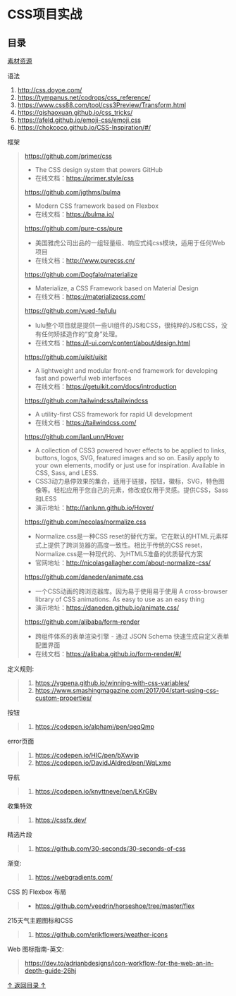 CSS项目实战
===================================
## 目录

[素材资源](https://sandunppt.com/ "ppt，图片，字体，插件，还有一些在线办公的一些工具箱等等")

语法
1. http://css.doyoe.com/
2. https://tympanus.net/codrops/css_reference/
3. https://www.css88.com/tool/css3Preview/Transform.html
4. https://qishaoxuan.github.io/css_tricks/
5. https://afeld.github.io/emoji-css/emoji.css
6. https://chokcoco.github.io/CSS-Inspiration/#/

框架
> https://github.com/primer/css
> * The CSS design system that powers GitHub 
> * 在线文档：https://primer.style/css
>
> https://github.com/jgthms/bulma
> * Modern CSS framework based on Flexbox
> * 在线文档：https://bulma.io/
>
> https://github.com/pure-css/pure 
> * 美国雅虎公司出品的一组轻量级、响应式纯css模块，适用于任何Web项目
> * 在线文档：http://www.purecss.cn/
>
> https://github.com/Dogfalo/materialize
> * Materialize, a CSS Framework based on Material Design
> * 在线文档：https://materializecss.com/
>
> https://github.com/yued-fe/lulu
> * lulu整个项目就是提供一些UI组件的JS和CSS，很纯粹的JS和CSS，没有任何矫揉造作的“变身”处理。
> * 在线文档：https://l-ui.com/content/about/design.html
>
> https://github.com/uikit/uikit
> * A lightweight and modular front-end framework for developing fast and powerful web interfaces 
> * 在线文档：https://getuikit.com/docs/introduction
>
> https://github.com/tailwindcss/tailwindcss
> * A utility-first CSS framework for rapid UI development
> * 在线文档：https://tailwindcss.com/
>
>  https://github.com/IanLunn/Hover
> * A collection of CSS3 powered hover effects to be applied to links, buttons, logos, SVG, featured images and so on. Easily apply to your own elements, modify or just use for inspiration. Available in CSS, Sass, and LESS.
> * CSS3动力悬停效果的集合，适用于链接，按钮，徽标，SVG，特色图像等。轻松应用于您自己的元素，修改或仅用于灵感。提供CSS，Sass和LESS
> * 演示地址：http://ianlunn.github.io/Hover/
>
> https://github.com/necolas/normalize.css
> * Normalize.css是一种CSS reset的替代方案。它在默认的HTML元素样式上提供了跨浏览器的高度一致性。相比于传统的CSS reset，Normalize.css是一种现代的、为HTML5准备的优质替代方案
> * 官网地址：http://nicolasgallagher.com/about-normalize-css/
>
> https://github.com/daneden/animate.css
> * 一个CSS动画的跨浏览器库。因为易于使用易于使用 A cross-browser library of CSS animations. As easy to use as an easy thing
> * 演示地址：https://daneden.github.io/animate.css/
>
> https://github.com/alibaba/form-render
> * 跨组件体系的表单渲染引擎 - 通过 JSON Schema 快速生成自定义表单配置界面
> * 在线文档：https://alibaba.github.io/form-render/#/

定义规则:
> 1. https://vgpena.github.io/winning-with-css-variables/
> 2. https://www.smashingmagazine.com/2017/04/start-using-css-custom-properties/

按钮
> 1. https://codepen.io/alphami/pen/qeqQmp

error页面
> 1. https://codepen.io/HIC/pen/bXwvjp
> 2. https://codepen.io/DavidJAldred/pen/WqLxme

导航
> 1. https://codepen.io/knyttneve/pen/LKrGBy

收集特效
> 1. https://cssfx.dev/

精选片段
> 1. https://github.com/30-seconds/30-seconds-of-css

渐变:
> 1. https://webgradients.com/

CSS 的 Flexbox 布局
> * https://github.com/veedrin/horseshoe/tree/master/flex

215天气主题图标和CSS
> 1. https://github.com/erikflowers/weather-icons

Web 图标指南-英文:
> https://dev.to/adrianbdesigns/icon-workflow-for-the-web-an-in-depth-guide-26hj

[↑ 返回目录 ↑](#目录)
